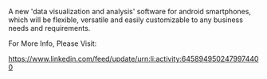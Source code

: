 A new 'data visualization and analysis' software for android smartphones, 
which will be flexible, versatile and easily customizable to any business needs and requirements.


For More Info, Please Visit:

https://www.linkedin.com/feed/update/urn:li:activity:6458949502479974400
